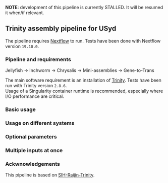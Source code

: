 **NOTE**: development of this pipeline is currently STALLED.  It will be resumed it when/if relevant.


## Trinity assembly pipeline for USyd
  
The pipeline requires [Nextflow](https://github.com/nextflow-io/nextflow) to run.
Tests have been done with Nextflow version `19.10.0`.


### Pipeline and requirements

Jellyfish -> Inchworm -> Chrysalis -> Mini-assemblies -> Gene-to-Trans

The main software requirement is an installation of [Trinity](https://github.com/trinityrnaseq/trinityrnaseq). 
Tests have been run with Trinity version `2.8.6`.  
Usage of a Singularity container runtime is recommended, especially where I/O performance are critical.


### Basic usage


### Usage on different systems


### Optional parameters


### Multiple inputs at once


### Ackwnowledgements

This pipeline is based on [SIH-Raijin-Trinity](https://github.com/Sydney-Informatics-Hub/SIH-Raijin-Trinity).
